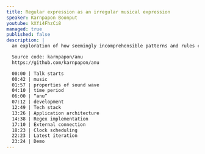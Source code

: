 ```yaml
---
title: Regular expression as an irregular musical expression
speaker: Karnpapon Boonput
youtube: kXfi4FhzCi8
managed: true
published: false
description: |
  an exploration of how seemingly incomprehensible patterns and rules can be translated into a form of artistic expression.

  Source code: karnpapon/anu
  https://github.com/karnpapon/anu

  00:00 | Talk starts
  00:42 | music
  01:57 | properties of sound wave
  04:10 | time period
  06:00 | “anu”
  07:12 | development
  12:49 | Tech stack
  13:26 | Application architecture
  14:38 | Regex implementation
  17:10 | External connection
  18:23 | Clock scheduling
  22:23 | Latest iteration
  23:24 | Demo
---
```

